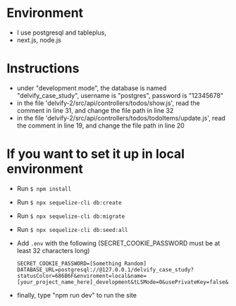 # Environment
- I use postgresql and tableplus,
- next.js, node.js

# Instructions
- under "development mode", the database is named "delvify_case_study", username is "postgres", password is "12345678"
- in the file 'delvify-2/src/api/controllers/todos/show.js', read the comment in line 31, and change the file path in line 32
- in the file 'delvify-2/src/api/controllers/todos/todoItems/update.js', read the comment in line 19, and change the file path in line 20



# If you want to set it up in local environment
- Run `$ npm install`
- Run `$ npx sequelize-cli db:create`
- Run `$ npx sequelize-cli db:migrate`
- Run `$ npx sequelize-cli db:seed:all`
- Add `.env` with the following (SECRET_COOKIE_PASSWORD must be at least 32 characters long)
  ```
  SECRET_COOKIE_PASSWORD=[Something Random]
  DATABASE_URL=postgresql://@127.0.0.1/delvify_case_study?statusColor=686B6F&enviroment=local&name=[your_project_name_here]_development&tLSMode=0&usePrivateKey=false&safeModeLevel=0&advancedSafeModeLevel=0
  ```

- finally, type "npm run dev" to run the site
